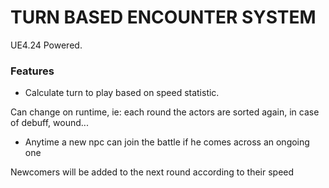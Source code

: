 # TURN BASED ENCOUNTER SYSTEM
UE4.24 Powered.


### Features

+ Calculate turn to play based on speed statistic.

Can change on runtime, ie: each round the actors are sorted again, in case of debuff, wound...

+ Anytime a new npc can join the battle if he comes across an ongoing one

Newcomers will be added to the next round according to their speed